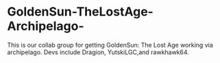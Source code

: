 # GoldenSun-TheLostAge-Archipelago-
This is our collab group for getting GoldenSun: The Lost Age working via archipelago. Devs include Dragion, YutskiLGC,and rawkhawk64.
